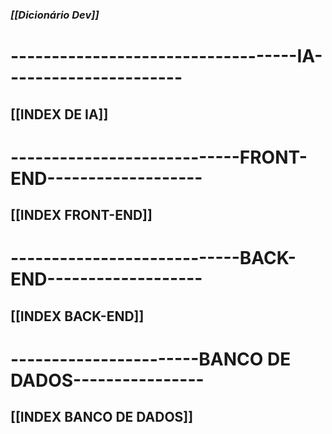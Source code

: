
###  *[[Dicionário Dev]]*
# **-----------------------------------IA----------------------**
## **[[INDEX DE IA]]**
# **----------------------------FRONT-END-------------------**
## **[[INDEX FRONT-END]]**

# **----------------------------BACK-END-------------------**
## **[[INDEX BACK-END]]**

# **-----------------------BANCO DE DADOS----------------**
## **[[INDEX BANCO DE DADOS]]**
